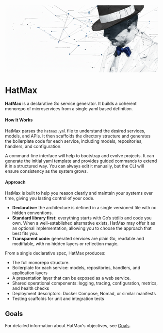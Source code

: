 <p align="center">
  <img src="docs/img/hatmax.png" width="1200">
</p>

# HatMax

**HatMax** is a declarative Go service generator.
It builds a coherent monorepo of microservices from a single yaml based definition.

#### How It Works
HatMax parses the `hatmax.yml` file to understand the desired services, models, and APIs.
It then scaffolds the directory structure and generates the boilerplate code for each service, including models, repositories, handlers, and configuration.

A command-line interface will help to bootstrap and evolve projects.
It can generate the initial yaml template and provides guided commands to extend it in a structured way.
You can always edit it manually, but the CLI will ensure consistency as the system grows.

#### Approach
HatMax is built to help you reason clearly and maintain your systems over time, giving you lasting control of your code.

- **Declarative:** the architecture is defined in a single versioned file with no hidden conventions.
- **Standard library first:** everything starts with Go’s stdlib and code you own. When a well-established alternative exists, HatMax may offer it as an optional implementation, allowing you to choose the approach that best fits you.
- **Transparent code:** generated services are plain Go, readable and modifiable, with no hidden layers or reflection magic.


From a single declarative spec, HatMax produces:
- The full monorepo structure.
- Boilerplate for each service: models, repositories, handlers, and application layers
- A presentation layer that can be exposed as a web service.
- Shared operational components: logging, tracing, configuration, metrics, and health checks
- Deployment descriptors: Docker Compose, Nomad, or similar manifests
- Testing scaffolds for unit and integration tests

## Goals

For detailed information about HatMax's objectives, see [Goals](docs/goals.md).
